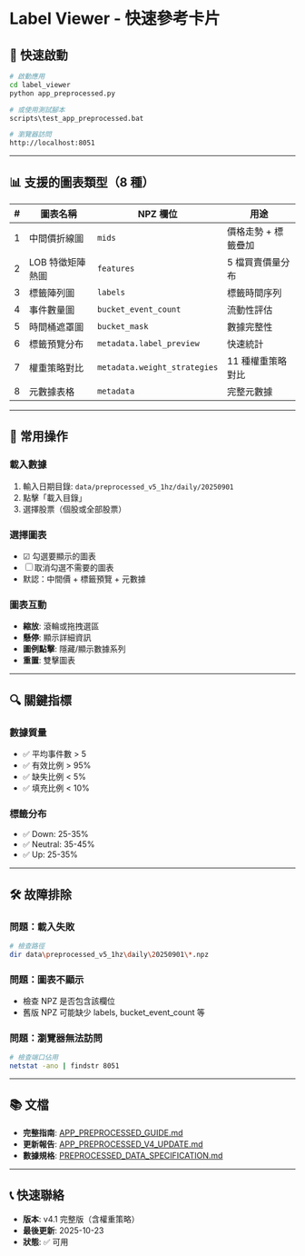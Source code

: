 # Label Viewer - 快速參考卡片

## 🚀 快速啟動

```bash
# 啟動應用
cd label_viewer
python app_preprocessed.py

# 或使用測試腳本
scripts\test_app_preprocessed.bat

# 瀏覽器訪問
http://localhost:8051
```

---

## 📊 支援的圖表類型（8 種）

| # | 圖表名稱 | NPZ 欄位 | 用途 |
|---|---------|---------|------|
| 1 | 中間價折線圖 | `mids` | 價格走勢 + 標籤疊加 |
| 2 | LOB 特徵矩陣熱圖 | `features` | 5 檔買賣價量分布 |
| 3 | 標籤陣列圖 | `labels` | 標籤時間序列 |
| 4 | 事件數量圖 | `bucket_event_count` | 流動性評估 |
| 5 | 時間桶遮罩圖 | `bucket_mask` | 數據完整性 |
| 6 | 標籤預覽分布 | `metadata.label_preview` | 快速統計 |
| 7 | 權重策略對比 | `metadata.weight_strategies` | 11 種權重策略對比 |
| 8 | 元數據表格 | `metadata` | 完整元數據 |

---

## 🎯 常用操作

### 載入數據
1. 輸入日期目錄: `data/preprocessed_v5_1hz/daily/20250901`
2. 點擊「載入目錄」
3. 選擇股票（個股或全部股票）

### 選擇圖表
- ☑ 勾選要顯示的圖表
- ☐ 取消勾選不需要的圖表
- 默認：中間價 + 標籤預覽 + 元數據

### 圖表互動
- **縮放**: 滾輪或拖拽選區
- **懸停**: 顯示詳細資訊
- **圖例點擊**: 隱藏/顯示數據系列
- **重置**: 雙擊圖表

---

## 🔍 關鍵指標

### 數據質量
- ✅ 平均事件數 > 5
- ✅ 有效比例 > 95%
- ✅ 缺失比例 < 5%
- ✅ 填充比例 < 10%

### 標籤分布
- ✅ Down: 25-35%
- ✅ Neutral: 35-45%
- ✅ Up: 25-35%

---

## 🛠️ 故障排除

### 問題：載入失敗
```bash
# 檢查路徑
dir data\preprocessed_v5_1hz\daily\20250901\*.npz
```

### 問題：圖表不顯示
- 檢查 NPZ 是否包含該欄位
- 舊版 NPZ 可能缺少 labels, bucket_event_count 等

### 問題：瀏覽器無法訪問
```bash
# 檢查端口佔用
netstat -ano | findstr 8051
```

---

## 📚 文檔

- **完整指南**: [APP_PREPROCESSED_GUIDE.md](APP_PREPROCESSED_GUIDE.md)
- **更新報告**: [APP_PREPROCESSED_V4_UPDATE.md](../docs/APP_PREPROCESSED_V4_UPDATE.md)
- **數據規格**: [PREPROCESSED_DATA_SPECIFICATION.md](../docs/PREPROCESSED_DATA_SPECIFICATION.md)

---

## 📞 快速聯絡

- **版本**: v4.1 完整版（含權重策略）
- **最後更新**: 2025-10-23
- **狀態**: ✅ 可用
